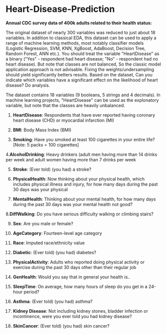 # Heart-Disease-Prediction

**Annual CDC survey data of 400k adults related to their health status:**

The original dataset of nearly 300 variables was reduced to just about 18 variables. In addition to classical EDA, this dataset can be used to apply a range of machine learning methods, most notably classifier models (Logistic Regression, SVM, KNN, XgBoost, AdaBoost, Decision Tree, Random Forest, ANN etc.). You should treat the variable "HeartDisease" as a binary ("Yes" - respondent had heart disease; "No" - respondent had no heart disease). But note that classes are not balanced, So the classic model application approach is not advisable. Fixing the weights/undersampling should yield significantly betters results. Based on the dataset, Can you indicate which variables have a significant effect on the likelihood of heart disease? Do analysis.

The dataset contains 18 variables (9 booleans, 5 strings and 4 decimals). In machine learning projects, "HeartDisease" can be used as the explonatory variable, but note that the classes are heavily unbalanced.

1. **HeartDisease**: Respondents that have ever reported having coronary heart disease (CHD) or myocardial infarction (MI)

2. **BMI**: Body Mass Index (BMI)

3. **Smoking**: Have you smoked at least 100 cigarettes in your entire life? [Note: 5 packs = 100 cigarettes]

4.**AlcoholDrinking**: Heavy drinkers (adult men having more than 14 drinks per week and adult women having more than 7 drinks per week

5. **Stroke**: (Ever told) (you had) a stroke?

6. **PhysicalHealth**: Now thinking about your physical health, which includes physical illness and injury, for how many days during the past 30 days was your physical

7. **MentalHealth**: Thinking about your mental health, for how many days during the past 30 days was your mental health not good?

8.**DiffWalking**: Do you have serious difficulty walking or climbing stairs?

9. **Sex**: Are you male or female?

10. **AgeCategory**: Fourteen-level age category

11. **Race**: Imputed race/ethnicity value

12. **Diabetic**: (Ever told) (you had) diabetes?

13. **PhysicalActivity**: Adults who reported doing physical activity or exercise during the past 30 days other than their regular job

14. **GenHealth**: Would you say that in general your health is..

15. **SleepTime**: On average, how many hours of sleep do you get in a 24-hour period?

16. **Asthma**: (Ever told) (you had) asthma?

17. **Kidney Disease**: Not including kidney stones, bladder infection or incontinence, were you ever told you had kidney disease?

18. **SkinCancer**: (Ever told) (you had) skin cancer?
